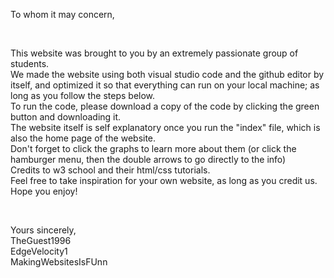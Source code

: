 To whom it may concern,

<br>

This website was brought to you by an extremely passionate group of students.
<br>
We made the website using both visual studio code and the github editor by itself, and optimized it so that everything can run on your local machine; as long as you follow the steps below.
<br>
To run the code, please download a copy of the code by clicking the green button and downloading it.
<br>
The website itself is self explanatory once you run the "index" file, which is also the home page of the website.
<br>
Don't forget to click the graphs to learn more about them (or click the hamburger menu, then the double arrows to go directly to the info)
<br>
Credits to w3 school and their html/css tutorials.
<br>
Feel free to take inspiration for your own website, as long as you credit us.
<br>
Hope you enjoy!

<br>

Yours sincerely,
<br>
TheGuest1996
<br>
EdgeVelocity1
<br>
MakingWebsitesIsFUnn

